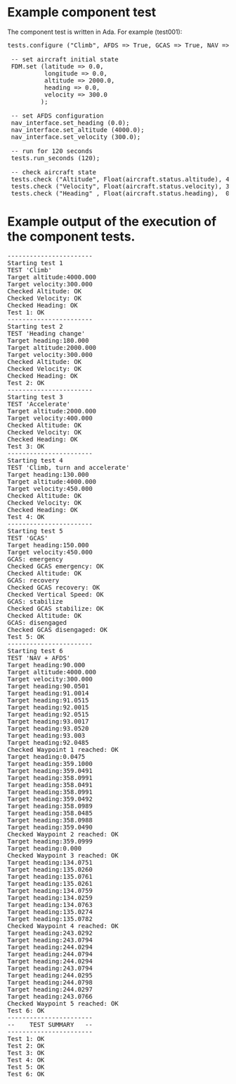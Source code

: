 
# Example component test

The component test is written in Ada. For example (test001):

<pre>
tests.configure ("Climb", AFDS => True, GCAS => True, NAV => False);

 -- set aircraft initial state
 FDM.set (latitude => 0.0,
          longitude => 0.0,
          altitude => 2000.0,
          heading => 0.0,
          velocity => 300.0
         );

 -- set AFDS configuration
 nav_interface.set_heading (0.0);
 nav_interface.set_altitude (4000.0);
 nav_interface.set_velocity (300.0);

 -- run for 120 seconds
 tests.run_seconds (120);

 -- check aircraft state
 tests.check ("Altitude", Float(aircraft.status.altitude), 4000.0, 100.0);
 tests.check ("Velocity", Float(aircraft.status.velocity), 300.0,  10.0);
 tests.check ("Heading" , Float(aircraft.status.heading),  0.0,    3.0);
</pre>



# Example output of the execution of the component tests.


<pre>
-----------------------
Starting test 1
TEST 'Climb'
Target altitude:4000.000
Target velocity:300.000
Checked Altitude: OK
Checked Velocity: OK
Checked Heading: OK
Test 1: OK
-----------------------
Starting test 2
TEST 'Heading change'
Target heading:180.000
Target altitude:2000.000
Target velocity:300.000
Checked Altitude: OK
Checked Velocity: OK
Checked Heading: OK
Test 2: OK
-----------------------
Starting test 3
TEST 'Accelerate'
Target altitude:2000.000
Target velocity:400.000
Checked Altitude: OK
Checked Velocity: OK
Checked Heading: OK
Test 3: OK
-----------------------
Starting test 4
TEST 'Climb, turn and accelerate'
Target heading:130.000
Target altitude:4000.000
Target velocity:450.000
Checked Altitude: OK
Checked Velocity: OK
Checked Heading: OK
Test 4: OK
-----------------------
Starting test 5
TEST 'GCAS'
Target heading:150.000
Target velocity:450.000
GCAS: emergency
Checked GCAS emergency: OK
Checked Altitude: OK
GCAS: recovery
Checked GCAS recovery: OK
Checked Vertical Speed: OK
GCAS: stabilize
Checked GCAS stabilize: OK
Checked Altitude: OK
GCAS: disengaged
Checked GCAS disengaged: OK
Test 5: OK
-----------------------
Starting test 6
TEST 'NAV + AFDS'
Target heading:90.000
Target altitude:4000.000
Target velocity:300.000
Target heading:90.0501
Target heading:91.0014
Target heading:91.0515
Target heading:92.0015
Target heading:92.0515
Target heading:93.0017
Target heading:93.0520
Target heading:93.003
Target heading:92.0485
Checked Waypoint 1 reached: OK
Target heading:0.0475
Target heading:359.1000
Target heading:359.0491
Target heading:358.0991
Target heading:358.0491
Target heading:358.0991
Target heading:359.0492
Target heading:358.0989
Target heading:358.0485
Target heading:358.0988
Target heading:359.0490
Checked Waypoint 2 reached: OK
Target heading:359.0999
Target heading:0.000
Checked Waypoint 3 reached: OK
Target heading:134.0751
Target heading:135.0260
Target heading:135.0761
Target heading:135.0261
Target heading:134.0759
Target heading:134.0259
Target heading:134.0763
Target heading:135.0274
Target heading:135.0782
Checked Waypoint 4 reached: OK
Target heading:243.0292
Target heading:243.0794
Target heading:244.0294
Target heading:244.0794
Target heading:244.0294
Target heading:243.0794
Target heading:244.0295
Target heading:244.0798
Target heading:244.0297
Target heading:243.0766
Checked Waypoint 5 reached: OK
Test 6: OK
-----------------------
--    TEST SUMMARY   --
-----------------------
Test 1: OK
Test 2: OK
Test 3: OK
Test 4: OK
Test 5: OK
Test 6: OK
</pre>
